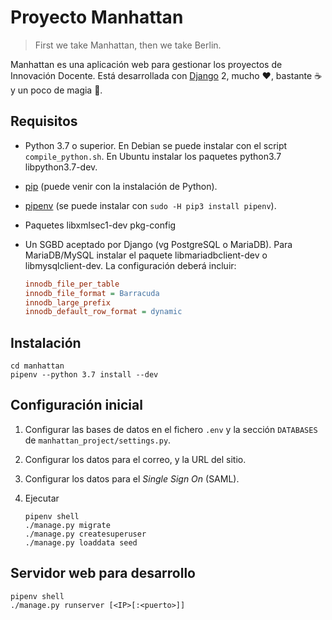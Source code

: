 # Proyecto Manhattan

> First we take Manhattan, then we take Berlin.

Manhattan es una aplicación web para gestionar los proyectos de Innovación Docente.
Está desarrollada con [Django](https://www.djangoproject.com/) 2, mucho ♥, bastante ☕ y un poco de magia 🧙.

## Requisitos

-   Python 3.7 o superior. En Debian se puede instalar con el script `compile_python.sh`. En Ubuntu instalar los paquetes python3.7 libpython3.7-dev.
-   [pip](https://pip.pypa.io/en/stable/installing/) (puede venir con la instalación de Python).
-   [pipenv](https://github.com/pypa/pipenv) (se puede instalar con `sudo -H pip3 install pipenv`).
-   Paquetes libxmlsec1-dev pkg-config
-   Un SGBD aceptado por Django (vg PostgreSQL o MariaDB).
    Para MariaDB/MySQL instalar el paquete libmariadbclient-dev o libmysqlclient-dev. La configuración deberá incluir:

    ```ini
    innodb_file_per_table
    innodb_file_format = Barracuda
    innodb_large_prefix
    innodb_default_row_format = dynamic
    ```

## Instalación

```shell
cd manhattan
pipenv --python 3.7 install --dev
```

## Configuración inicial

1. Configurar las bases de datos en el fichero `.env` y la sección `DATABASES` de `manhattan_project/settings.py`.
2. Configurar los datos para el correo, y la URL del sitio.
3. Configurar los datos para el _Single Sign On_ (SAML).
4. Ejecutar

    ```shell
    pipenv shell
    ./manage.py migrate
    ./manage.py createsuperuser
    ./manage.py loaddata seed
    ```

## Servidor web para desarrollo

```shell
pipenv shell
./manage.py runserver [<IP>[:<puerto>]]
```
